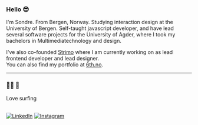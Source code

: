 ### Hello 😎


I'm Sondre. From Bergen, Norway. Studying interaction design at the University of Bergen.
Self-taught javascript developer, and have lead several software projects for the University of Agder, where I took my bachelors in Multimediatechnology and design.

I've also co-founded [Strimo](https://strimo.no) where I am currently working on as lead frontend developer and lead designer.
<br>
You can also find my portfolio at [6th.no](https://6th.no).

___

### 🏄‍♂️ 🐢 
Love surfing
<br />
<br />

<a href="https://www.linkedin.com/in/sondre-moldskred-netteland/" target="_blank"><img src="https://img.shields.io/badge/LinkedIn-%230077B5.svg?&style=flat-square&logo=linkedin&logoColor=white" alt="LinkedIn"></a>
<a href="https://www.instagram.com/noise.displacement/" target="_blank"><img src="https://img.shields.io/badge/Instagram-%23E4405F.svg?&style=flat-square&logo=instagram&logoColor=white" alt="Instagram"></a>
<!--
**noise-displacement/noise-displacement** is a ✨ _special_ ✨ repository because its `README.md` (this file) appears on your GitHub profile.

Here are some ideas to get you started:

- 🔭 I’m currently working on ...
- 🌱 I’m currently learning ...
- 👯 I’m looking to collaborate on ...
- 🤔 I’m looking for help with ...
- 💬 Ask me about ...
- 📫 How to reach me: ...
- 😄 Pronouns: ...
- ⚡ Fun fact: ...
-->
